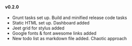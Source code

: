 #### v0.2.0
- Grunt tasks set up. Build and minified release code tasks
- Static HTML set up. Dashboard added
- Jeet grid for stylus added
- Google fonts & font awesome links added
- New todo list as markdown file added. Chaotic approach